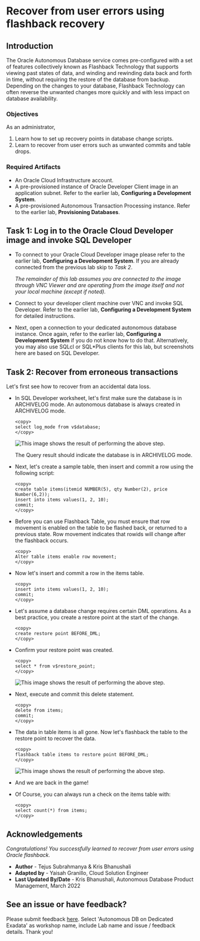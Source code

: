 # Recover from user errors using flashback recovery

## Introduction
The Oracle Autonomous Database service comes pre-configured with a set of features collectively known as Flashback Technology that supports viewing past states of data, and winding and rewinding data back and forth in time, without requiring the restore of the database from backup. Depending on the changes to your database, Flashback Technology can often reverse the unwanted changes more quickly and with less impact on database availability.

### Objectives
As an administrator,
1. Learn how to set up recovery points in database change scripts.
2. Learn to recover from user errors such as unwanted commits and table drops.

### Required Artifacts
- An Oracle Cloud Infrastructure account.
- A pre-provisioned instance of Oracle Developer Client image in an application subnet. Refer to the earlier lab, **Configuring a Development System**.
- A pre-provisioned Autonomous Transaction Processing instance. Refer to the earlier lab, **Provisioning Databases**.

## Task 1: Log in to the Oracle Cloud Developer image and invoke SQL Developer
- To connect to your Oracle Cloud Developer image please refer to the earlier lab, **Configuring a Development System**. If  you are already connected from the previous lab skip to *Task 2*.  

    *The remainder of this lab assumes you are connected to the image through VNC Viewer and are operating from the image itself and not your local machine (except if noted).*

- Connect to your developer client machine over VNC and invoke SQL Developer. Refer to the earlier lab, **Configuring a Development System** for detailed instructions.

- Next, open a connection to your dedicated autonomous database instance. Once again, refer to the earlier lab, **Configuring a Development System** if you do not know how to do that. Alternatively, you may also use SQLcl or SQL*Plus clients for this lab, but screenshots here are based on SQL Developer.

## Task 2: Recover from erroneous transactions
Let's first see how to recover from an accidental data loss.

- In SQL Developer worksheet, let's first make sure the database is in ARCHIVELOG mode. An autonomous database is always created in ARCHIVELOG mode.

    ````
    <copy>
    select log_mode from v$database;
    </copy>
    ````

    ![This image shows the result of performing the above step.](./images/log_mode.png " ")

    The Query result should indicate the database is in ARCHIVELOG mode.

- Next, let's create a sample table, then insert and commit a row using the following script:

    ````
    <copy>
    create table items(itemid NUMBER(5), qty Number(2), price Number(6,2));
    insert into items values(1, 2, 10);
    commit;
    </copy>
    ````

- Before you can use Flashback Table, you must ensure that row movement is enabled on the table to be flashed back, or returned to a previous state. Row movement indicates that rowids will change after the flashback occurs.

    ````
    <copy>
    Alter table items enable row movement;
    </copy>
    ````

- Now let's insert and commit a row in the items table.

    ````
    <copy>
    insert into items values(1, 2, 10);
    commit;
    </copy>
    ````

- Let's assume a database change requires certain DML operations. As a best practice, you create a restore point at the start of the change.

    ````
    <copy>
    create restore point BEFORE_DML;
    </copy>
    ````

- Confirm your restore point was created.

    ````
    <copy>
    select * from v$restore_point;
    </copy>
    ````

    ![This image shows the result of performing the above step.](./images/restore_point2.png " ")

- Next, execute and commit this delete statement.

    ````
    <copy>
    delete from items;
    commit;
    </copy>
    ````

- The data in table items is all gone. Now let's flashback the table to the restore point to recover the data.

    ````
    <copy>
    flashback table items to restore point BEFORE_DML;
    </copy>
    ````

    ![This image shows the result of performing the above step.](./images/flashback.png " ")

- And we are back in the game!

- Of Course, you can always run a check on the items table with:

    ````
    <copy>
    select count(*) from items;
    </copy>
    ````

## Acknowledgements
*Congratulations! You successfully learned to recover from user errors using Oracle flashback.*

- **Author** - Tejus Subrahmanya & Kris Bhanushali
- **Adapted by** -  Yaisah Granillo, Cloud Solution Engineer
- **Last Updated By/Date** - Kris Bhanushali, Autonomous Database Product Management, March 2022

## See an issue or have feedback?  
Please submit feedback [here](https://apexapps.oracle.com/pls/apex/f?p=133:1:::::P1_FEEDBACK:1).   Select 'Autonomous DB on Dedicated Exadata' as workshop name, include Lab name and issue / feedback details. Thank you!
